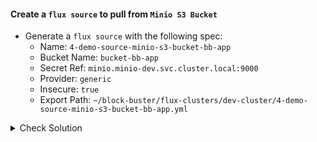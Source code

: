 #### Create a `flux source` to pull from `Minio S3 Bucket`
- Generate a `flux source` with the following spec:
    - Name: `4-demo-source-minio-s3-bucket-bb-app`
    - Bucket Name: `bucket-bb-app`
    - Secret Ref: `minio.minio-dev.svc.cluster.local:9000`
    - Provider: `generic`
    - Insecure: `true`
    - Export Path: `~/block-buster/flux-clusters/dev-cluster/4-demo-source-minio-s3-bucket-bb-app.yml`

<details><summary>Check Solution</summary>

```
flux create source bucket 4-demo-source-minio-s3-bucket-bb-app \
  --bucket-name bucket-bb-app \
  --secret-ref minio-crds \
  --endpoint minio.minio-dev.svc.cluster.local:9000  \
  --provider generic \
  --insecure \
  --export > ~/block-buster/flux-clusters/dev-cluster/4-demo-source-minio-s3-bucket-bb-app.yml
```{{exec}}

</details>

<br>

#### Check the Generated YAML
```
cat ~/block-buster/flux-clusters/dev-cluster/4-demo-source-minio-s3-bucket-bb-app.yml
```{{exec}}

